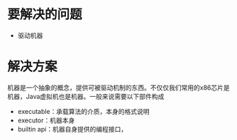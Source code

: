 # 要解决的问题

* 驱动机器

# 解决方案

机器是一个抽象的概念，提供可被驱动机制的东西。不仅仅我们常用的x86芯片是机器，Java虚拟机也是机器。一般来说需要以下部件构成

* executable：承载算法的介质，本身的格式说明
* executor：机器本身
* builtin api：机器自身提供的编程接口，